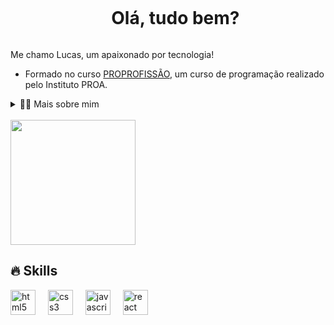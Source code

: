 <div id="user-content-toc">
  <ul align="center">
    <summary><h1 style="display: inline-block">Olá, tudo bem?</h1></summary>
</div>

<p>
  Me chamo Lucas, um apaixonado por tecnologia!

  - Formado no curso [PROPROFISSÃO](https://drive.google.com/file/d/1JdUatvqF5e_EeUkHVjctOsoRalYQDe3S/view?usp=sharing), um curso de programação realizado pelo Instituto PROA.

</p>

<details>
  <summary>👨‍💻 Mais sobre mim</summary>

  - 🎶 Me considero uma pessoa muito comunicativa e gosto de música e dança.
    
  - 💬 Sou um Desenvolvedor Front End que tem afinidade com a área de UX/UI Design. Também sou Fundador da plataforma chamada "Impacto", tenho muito orgulho do que meus colegas e eu desenvolvemos pois acreditamos que isso pode mudar a sociedade. A plataforma ainda está em desenvolvimento.
</details>
<br>
   <a href="https://github.com/anuraghazra/convoychat">
  <img height=200 align="center" src="https://github-readme-stats.vercel.app/api/top-langs?username=odevlucass&layout=compact&langs_count=8&card_width=320&theme=transparent" />
</a>
<br>    

## 🔥 Skills

  <div align="left">
  <img src="https://cdn.jsdelivr.net/gh/devicons/devicon/icons/html5/html5-original.svg" height="40" alt="html5 logo"  />
  <img width="12" />
  <img src="https://cdn.jsdelivr.net/gh/devicons/devicon/icons/css3/css3-original.svg" height="40" alt="css3 logo"  />
  <img width="12" />
  <img src="https://cdn.jsdelivr.net/gh/devicons/devicon/icons/javascript/javascript-original.svg" height="40" alt="javascript logo"  />
  <img width="12" />
  <img src="https://cdn.jsdelivr.net/gh/devicons/devicon/icons/react/react-original.svg" height="40" alt="react logo"  />
</div>
